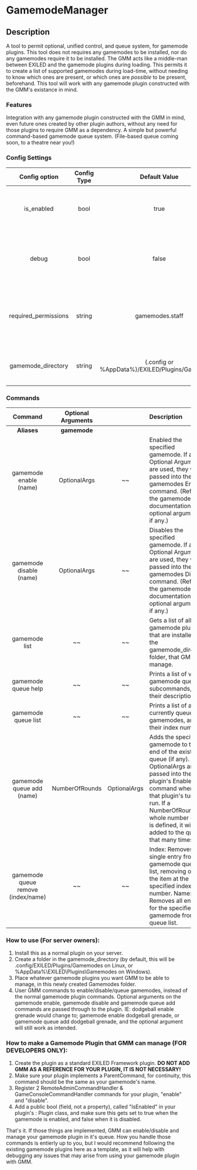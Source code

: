 GamemodeManager
======
## Description
A tool to permit optional, unified control, and queue system, for gamemode plugins. This tool does not requires any gamemodes to be installed, nor do any gamemodes require it to be installed. The GMM acts like a middle-man between EXILED and the gamemode plugins during loading. This permits it to create a list of supported gamemodes during load-time, without needing to know which ones are present, or which ones are *possible* to be present, beforehand. This tool will work with any gamemode plugin constructed with the GMM's existance in mind.

### Features
Integration with any gamemode plugin constructed with the GMM in mind, even future ones created by other plugin authors, without any need for those plugins to require GMM as a dependency.
A simple but powerful command-based gamemode queue system. (File-based queue coming soon, to a theatre near you!)

### Config Settings
Config option | Config Type | Default Value | Description
:---: | :---: | :---: | :------
is_enabled | bool | true | Whether or not this gamemode will be usable on the server.
debug | bool | false | Whether or not to display DEBUG messages in the console.
required_permissions | string | gamemodes.staff | The EXILED Permission string required by users to run GMM based commands.
gamemode_directory | string | (.config or %AppData%)/EXILED/Plugins/Gamemodes | The folder GMM will look for gamemode plugins in.

### Commands
Command | Optional Arguments | | Description
:---: | :---: | :---: | :------
**Aliases** | **gamemode**
gamemode enable (name) | OptionalArgs | ~~ | Enabled the specified gamemode. If any Optional Arguments are used, they will be passed into the gamemodes Enable command. (Refer to the gamemode's documentation for optional arguments, if any.)
gamemode disable (name) | OptionalArgs | ~~ | Disables the specified gamemode. If any Optional Arguments are used, they will be passed into the gamemodes Disable command. (Refer to the gamemode's documentation for optional arguments, if any.)
gamemode list | ~~ | ~~ | Gets a list of all valid gamemode plugins that are installed in the gamemode_directory folder, that GMM can manage.
gamemode queue help | ~~ | ~~ | Prints a list of valid gamemode queue subcommands, and their descriptions.
gamemode queue list | ~~ | ~~ | Prints a list of all currently queued gamemodes, and their index number.
gamemode queue add (name) | NumberOfRounds | OptionalArgs | Adds the specified gamemode to the end of the existing queue (if any). OptionalArgs are passed into the plugin's Enable command when it's that plugin's turn to run. If a NumberOfRounds (a whole number only) is defined, it will be added to the queue that many times.
gamemode queue remove (index/name) | ~~ | ~~ | Index: Removes a single entry from the gamemode queue list, removing only the item at the specified index number. Name: Removes all entries for the specified gamemode from the queue list.

### How to use (For server owners):
1. Install this as a normal plugin on your server.
2. Create a folder in the gamemode_directory (by default, this will be .config/EXILED/Plugins/Gamemodes on Linux, or %AppData%\EXILED\Plugins\Gamemodes on Windows).
3. Place whatever gamemode plugins you want GMM to be able to manage, in this newly created Gamemodes folder.
4. User GMM commands to enable/disable/queue gamemodes, instead of the normal gamemode plugin commands. Optional arguments on the gamemode enable, gamemode disable and gamemode queue add commands are passed through to the plugin. IE: dodgeball enable grenade would change to; gamemode enable dodgeball grenade, or gamemode queue add dodgeball grenade, and the optional argument will still work as intended.

### How to make a Gamemode Plugin that GMM can manage (FOR DEVELOPERS ONLY):
1. Create the plugin as a standard EXILED Framework plugin. **DO NOT ADD GMM AS A REFERENCE FOR YOUR PLUGIN, IT IS NOT NECESSARY!**
2. Make sure your plugin implements a ParentCommand, for continuity, this command should be the same as your gamemode's name. 
3. Register 2 RemoteAdminCommandHandler & GameConsoleCommandHandler commands for your plugin, "enable" and "disable".
4. Add a public bool (field, not a property), called "IsEnabled" in your plugin's : Plugin<Config> class, and make sure this gets set to true when the gamemode is enabled, and false when it is disabled.

That's it. If those things are implemented, GMM can enable/disable and manage your gamemode plugin in it's queue. How you handle those commands is entierly up to you, but I would recommend following the existing gamemode plugins here as a template, as it will help with debugging any issues that may arise from using your gamemode plugin with GMM.

